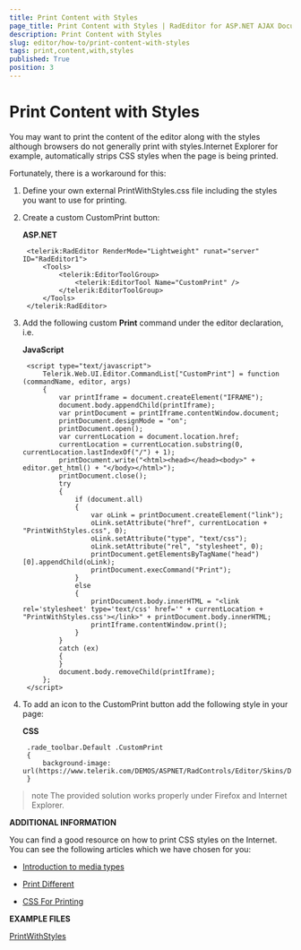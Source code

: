 ```yaml
---
title: Print Content with Styles
page_title: Print Content with Styles | RadEditor for ASP.NET AJAX Documentation
description: Print Content with Styles
slug: editor/how-to/print-content-with-styles
tags: print,content,with,styles
published: True
position: 3
---
```


# Print Content with Styles

You may want to print the content of the editor along with the styles although browsers do not generally print with styles.Internet Explorer for example, automatically strips CSS styles when the page is being printed.

Fortunately, there is a workaround for this:

1. Define your own external PrintWithStyles.css file including the styles you want to use for printing.

1. Create a custom CustomPrint button:

	**ASP.NET**

		<telerik:RadEditor RenderMode="Lightweight" runat="server" ID="RadEditor1">
			<Tools>
				<telerik:EditorToolGroup>
					<telerik:EditorTool Name="CustomPrint" />
				</telerik:EditorToolGroup>
			</Tools>
		</telerik:RadEditor>




1. Add the following custom **Print** command under the editor declaration, i.e.

	**JavaScript**

		<script type="text/javascript">
			Telerik.Web.UI.Editor.CommandList["CustomPrint"] = function (commandName, editor, args)
			{
				var printIframe = document.createElement("IFRAME");
				document.body.appendChild(printIframe);
				var printDocument = printIframe.contentWindow.document;
				printDocument.designMode = "on";
				printDocument.open();
				var currentLocation = document.location.href;
				currentLocation = currentLocation.substring(0, currentLocation.lastIndexOf("/") + 1);
				printDocument.write("<html><head></head><body>" + editor.get_html() + "</body></html>");
				printDocument.close();
				try
				{
					if (document.all)
					{
						var oLink = printDocument.createElement("link");
						oLink.setAttribute("href", currentLocation + "PrintWithStyles.css", 0);
						oLink.setAttribute("type", "text/css");
						oLink.setAttribute("rel", "stylesheet", 0);
						printDocument.getElementsByTagName("head")[0].appendChild(oLink);
						printDocument.execCommand("Print");
					}
					else
					{
						printDocument.body.innerHTML = "<link rel='stylesheet' type='text/css' href='" + currentLocation + "PrintWithStyles.css'></link>" + printDocument.body.innerHTML;
						printIframe.contentWindow.print();
					}
				}
				catch (ex)
				{
				}
				document.body.removeChild(printIframe);
			};
		</script> 



1. To add an icon to the CustomPrint button add the following style in your page:

	**CSS**

		.rade_toolbar.Default .CustomPrint
		{
			background-image: url(https://www.telerik.com/DEMOS/ASPNET/RadControls/Editor/Skins/Default/buttons/CustomDialog.gif);
		}


>note The provided solution works properly under Firefox and Internet Explorer.

**ADDITIONAL INFORMATION**

You can find a good resource on how to print CSS styles on the Internet. You can see the following articles which we have chosen for you:

* [Introduction to media types](https://www.w3.org/TR/REC-CSS2/media.html)

* [Print Different](http://www.meyerweb.com/eric/articles/webrev/200001.html)

* [CSS For Printing](http://www.webdesignschoolreview.com/css-printing.html)

**EXAMPLE FILES**

[PrintWithStyles](https://www.telerik.com/ArticleFileDownload.aspx?I=jDO&G=Ctb)
